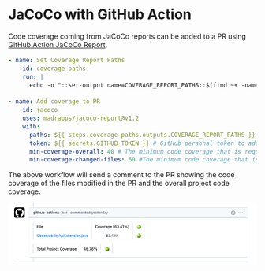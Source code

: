 # JaCoCo with GitHub Action

Code coverage coming from JaCoCo reports can be added to a PR using [GitHub Action JaCoCo Report](https://github.com/marketplace/actions/jacoco-report).

```yaml
- name: Set Coverage Report Paths
    id: coverage-paths
    run: |
      echo -n "::set-output name=COVERAGE_REPORT_PATHS::$(find ~+ -name jacocoTestReport.xml -size +300c -printf '%p,' | sed 's/.$//')"

- name: Add coverage to PR
    id: jacoco
    uses: madrapps/jacoco-report@v1.2
    with:
      paths: ${{ steps.coverage-paths.outputs.COVERAGE_REPORT_PATHS }} # Comma separated absolute paths of the generated jacoco xml files
      token: ${{ secrets.GITHUB_TOKEN }} # GitHub personal token to add commits to Pull Request
      min-coverage-overall: 40 # The minimum code coverage that is required to pass for overall project
      min-coverage-changed-files: 60 #The minimum code coverage that is required to pass for changed files
```
The above workflow will send a comment to the PR showing the code coverage of the files modified in the PR and the overall project code coverage.

![Code Coverage with JaCoCo and GitHub Action](code-coverage-jacoco-gitbhub-actions.png)

